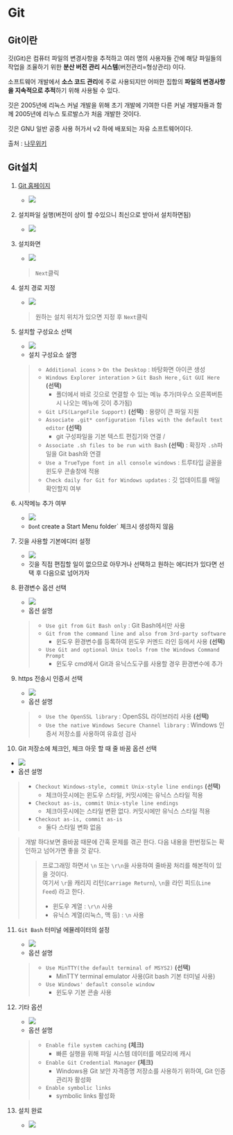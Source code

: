 # Git
## Git이란
 깃(Git)은 컴퓨터 파일의 변경사항을 추적하고 여러 명의 사용자들 간에 해당 파일들의 작업을 조율하기 위한 **분산 버전 관리 시스템**(버전관리=형상관리) 이다.
 
소프트웨어 개발에서 **소스 코드 관리**에 주로 사용되지만 어떠한 집합의 **파일의 변경사항을 지속적으로 추적**하기 위해 사용될 수 있다.

깃은 2005년에 리눅스 커널 개발을 위해 초기 개발에 기여한 다른 커널 개발자들과 함께 2005년에 리누스 토르발스가 처음 개발한 것이다.

깃은 GNU 일반 공중 사용 허가서 v2 하에 배포되는 자유 소프트웨어이다.

출처 : [나무위키](https://ko.wikipedia.org/wiki/%EA%B9%83_(%EC%86%8C%ED%94%84%ED%8A%B8%EC%9B%A8%EC%96%B4))

## Git설치
1. [Git 홈페이지](https://git-scm.com/)
   - ![](../img/git/download_git.png)

2. 설치파일 실행(버전이 상이 할 수있으니 최신으로 받아서 설치하면됨)
   - ![](../img/git/git_setup_icon.png)

3. 설치화면 
   - ![](../img/git/git_step_01.png)
    > `Next`클릭

4. 설치 경로 지정
   - ![](../img/git/git_step_02.png)
    > 원하는 설치 위치가 있으면 지정 후 `Next`클릭

5. 설치할 구성요소 선택
   - ![](../img/git/git_step_03.png)
   - 설치 구성요소 설명
    > - `Additional icons` > `On the Desktop` : 바탕화면 아이콘 생성
    > - `Windows Explorer interation` > `Git Bash Here` , `Git GUI Here` **(선택)**
    >   - 폴더에서 바로 깃으로 연결할 수 있는 메뉴 추가(마우스 오른쪽버튼시 나오는 메뉴에 깃이 추가됨)
    > - `Git LFS(LargeFile Support)` **(선택)** : 용량이 큰 파일 지원
    > - `Associate .git* configuration files with the default text editor` **(선택)**
    >   - git 구성파일을 기본 텍스트 편집기와 연결 / 
    > - `Associate .sh files to be run with Bash` **(선택)** : 확장자 `.sh`파일을 Git bash와 연결
    > - `Use a TrueType font in all console windows` : 트루타입 글꼴을 윈도우 콘솔창에 적용
    > - `Check daily for Git for Windows updates` : 깃 업데이트를 매일 확인할지 여부

6. 시작메뉴 추가 여부
   - ![](../img/git/git_step_04.png)
   - `Don`t create a Start Menu folder` 체크시 생성하지 않음

7. 깃을 사용할 기본에디터 설정
   - ![](../img/git/git_step_05.png)
   - 깃을 직접 편집할 일이 없으므로 아무거나 선택하고 원하는 에디터가 있다면 선택 후 다음으로 넘어가자

8. 환경변수 옵션 선택
   - ![](../img/git/git_step_06.png)
   - 옵션 설명
    > - `Use git from Git Bash only` : Git Bash에서만 사용
    > - `Git from the command line and also from 3rd-party software`
    >   - 윈도우 환경변수를 등록하여 윈도우 커멘드 라인 등에서 사용 **(선택)**
    > - `Use Git and optional Unix tools from the Windows Command Prompt`
    >   - 윈도우 cmd에서 Git과 유닉스도구를 사용할 경우 환경변수에 추가

9. https 전송시 인증서 선택
   - ![](../img/git/git_step_07.png)
   - 옵션 설명
    > - `Use the OpenSSL library` : OpenSSL 라이브러리 사용 **(선택)**
    > - `Use the native Windows Secure Channel library` : Windows 인증서 저장소를 사용하여 유효성 검사

10. Git 저장소에 체크인, 체크 아웃 할 때 줄 바꿈 옵션 선택
   - ![](../img/git/git_step_08.png)
   - 옵션 설명
   > - `Checkout Windows-style, commit Unix-style line endings` **(선택)**
   >    - 체크아웃시에는 윈도우 스타일, 커밋시에는 유닉스 스타일 적용
   > - `Checkout as-is, commit Unix-style line endings`
   >    - 체크아웃시에는 스타일 변환 없다. 커밋시에만 유닉스 스타일 적용
   > - `Checkout as-is, commit as-is`
   >    - 둘다 스타일 변화 없음
   
   > 개발 하다보면 줄바꿈 때문에 간혹 문제를 겪곤 한다. 
   > 다음 내용을 한번정도는 확인하고 넘어가면 좋을 것 같다.
   > > 프로그래밍 하면서 `\n` 또는 `\r\n`을 사용하여 줄바꿈 처리를 해본적이 있을 것이다.<br>
   > > 여기서 `\r`을 캐리지 리턴(`Carriage Return`), `\n`을 라인 피드(`Line Feed`) 라고 한다.
   > >
   > > - 윈도우 계열 : `\r\n` 사용
   > > - 유닉스 계열(리눅스, 맥 등) : `\n` 사용

11. `Git Bash` 터미널 에뮬레이터의 설정
    - ![](../img/git/git_step_09.png)
    - 옵션 설명
    > - `Use MinTTY(the default terminal of MSYS2)` **(선택)**
    >   - MinTTY terminal emulator 사용(Git bash 기본 터미널 사용)
    > - `Use Windows' default console window`
    >   - 윈도우 기본 콘솔 사용

12. 기타 옵션
    - ![](../img/git/git_step_10.png)
    - 옵션 설명
    > - `Enable file system caching` **(체크)**
    >   - 빠른 실행을 위해 파일 시스템 데이터를 메모리에 캐시
    > - `Enable Git Credential Manager` **(체크)**
    >   - Windows용 Git 보안 자격증명 저장소를 사용하기 위하여, Git 인증관리자 활성화
    > - `Enable symbolic links`
    >   - symbolic links 활성화

13. 설치 완료
    - ![](../img/git/git_step_11.png)